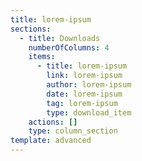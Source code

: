 ```yaml
---
title: lorem-ipsum
sections:
  - title: Downloads
    numberOfColumns: 4
    items:
      - title: lorem-ipsum
        link: lorem-ipsum
        author: lorem-ipsum
        date: lorem-ipsum
        tag: lorem-ipsum
        type: download_item
    actions: []
    type: column_section
template: advanced
---
```


